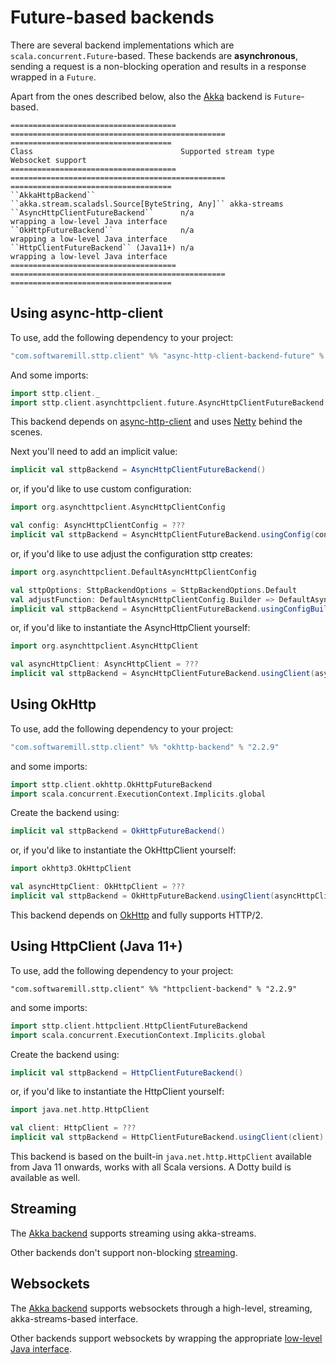 # Future-based backends

There are several backend implementations which are `scala.concurrent.Future`-based. These backends are **asynchronous**, sending a request is a non-blocking operation and results in a response wrapped in a `Future`. 

Apart from the ones described below, also the [Akka](akka.md) backend is `Future`-based.

```eval_rst
===================================== ================================================ ====================================
Class                                 Supported stream type                            Websocket support
===================================== ================================================ ====================================
``AkkaHttpBackend``                   ``akka.stream.scaladsl.Source[ByteString, Any]`` akka-streams
``AsyncHttpClientFutureBackend``      n/a                                              wrapping a low-level Java interface
``OkHttpFutureBackend``               n/a                                              wrapping a low-level Java interface
``HttpClientFutureBackend`` (Java11+) n/a                                              wrapping a low-level Java interface
===================================== ================================================ ====================================
```

## Using async-http-client

To use, add the following dependency to your project:

```scala
"com.softwaremill.sttp.client" %% "async-http-client-backend-future" % "2.2.9"
```
And some imports:
```scala
import sttp.client._
import sttp.client.asynchttpclient.future.AsyncHttpClientFutureBackend
```
This backend depends on [async-http-client](https://github.com/AsyncHttpClient/async-http-client) and uses [Netty](http://netty.io) behind the scenes.

Next you'll need to add an implicit value:
```scala
implicit val sttpBackend = AsyncHttpClientFutureBackend()
```
or, if you'd like to use custom configuration:
```scala
import org.asynchttpclient.AsyncHttpClientConfig

val config: AsyncHttpClientConfig = ???
implicit val sttpBackend = AsyncHttpClientFutureBackend.usingConfig(config)
```
or, if you'd like to use adjust the configuration sttp creates:
```scala
import org.asynchttpclient.DefaultAsyncHttpClientConfig

val sttpOptions: SttpBackendOptions = SttpBackendOptions.Default  
val adjustFunction: DefaultAsyncHttpClientConfig.Builder => DefaultAsyncHttpClientConfig.Builder = ???
implicit val sttpBackend = AsyncHttpClientFutureBackend.usingConfigBuilder(adjustFunction, sttpOptions)
```
or, if you'd like to instantiate the AsyncHttpClient yourself:
```scala
import org.asynchttpclient.AsyncHttpClient

val asyncHttpClient: AsyncHttpClient = ???  
implicit val sttpBackend = AsyncHttpClientFutureBackend.usingClient(asyncHttpClient)
```

## Using OkHttp

To use, add the following dependency to your project:

```scala
"com.softwaremill.sttp.client" %% "okhttp-backend" % "2.2.9"
```
and some imports:
```scala
import sttp.client.okhttp.OkHttpFutureBackend
import scala.concurrent.ExecutionContext.Implicits.global
```

Create the backend using:
```scala
implicit val sttpBackend = OkHttpFutureBackend()
```
or, if you'd like to instantiate the OkHttpClient yourself:
```scala
import okhttp3.OkHttpClient

val asyncHttpClient: OkHttpClient = ???  
implicit val sttpBackend = OkHttpFutureBackend.usingClient(asyncHttpClient)
```

This backend depends on [OkHttp](http://square.github.io/okhttp/) and fully supports HTTP/2.

## Using HttpClient (Java 11+)

To use, add the following dependency to your project:

```
"com.softwaremill.sttp.client" %% "httpclient-backend" % "2.2.9"
```
and some imports:
```scala
import sttp.client.httpclient.HttpClientFutureBackend
import scala.concurrent.ExecutionContext.Implicits.global
```

Create the backend using:

```scala
implicit val sttpBackend = HttpClientFutureBackend()
```
or, if you'd like to instantiate the HttpClient yourself:
```scala
import java.net.http.HttpClient

val client: HttpClient = ???  
implicit val sttpBackend = HttpClientFutureBackend.usingClient(client)
```

This backend is based on the built-in `java.net.http.HttpClient` available from Java 11 onwards, works with all Scala versions. A Dotty build is available as well.

## Streaming

The [Akka backend](akka.md) supports streaming using akka-streams.

Other backends don't support non-blocking [streaming](../requests/streaming.md).

## Websockets

The [Akka backend](akka.md) supports websockets through a high-level, streaming, akka-streams-based interface.

Other backends support websockets by wrapping the appropriate [low-level Java interface](../websockets.md).
